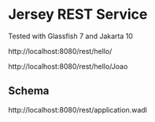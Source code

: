 # Jersey REST Service

Tested with Glassfish 7 and Jakarta 10

http://localhost:8080/rest/hello/
        
http://localhost:8080/rest/hello/Joao

## Schema 
http://localhost:8080/rest/application.wadl

